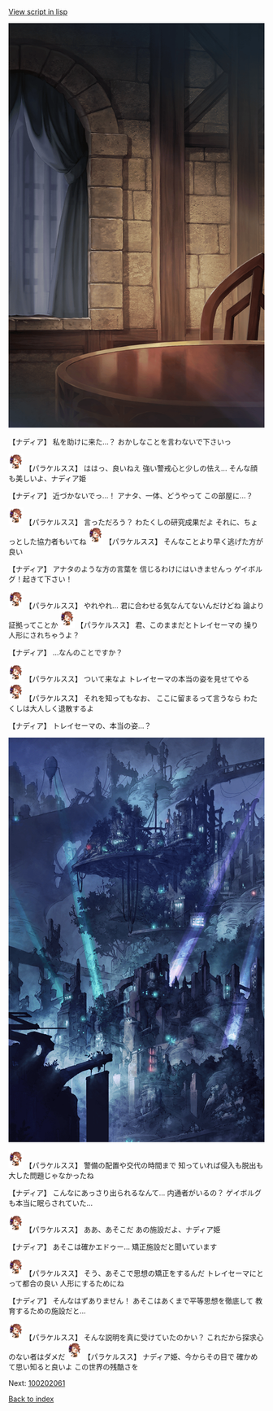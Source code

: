[View script in lisp](../scripts/100202051.txt)

![201_room.png](../images/backgrounds/201_room.png)

【ナディア】
私を助けに来た…？
おかしなことを言わないで下さいっ

<img src="../images/units/3101311.png" alt="3101311.png" height="34"/>
【パラケルスス】
ははっ、良いねえ
強い警戒心と少しの怯え…
そんな顔も美しいよ、ナディア姫

【ナディア】
近づかないでっ…！
アナタ、一体、どうやって
この部屋に…？

<img src="../images/units/3101311.png" alt="3101311.png" height="34"/>
【パラケルスス】
言っただろう？
わたくしの研究成果だよ
それに、ちょっとした協力者もいてね

<img src="../images/units/3101311.png" alt="3101311.png" height="34"/>
【パラケルスス】
そんなことより早く逃げた方が良い

【ナディア】
アナタのような方の言葉を
信じるわけにはいきませんっ
ゲイボルグ！起きて下さい！

<img src="../images/units/3101311.png" alt="3101311.png" height="34"/>
【パラケルスス】
やれやれ…
君に合わせる気なんてないんだけどね
論より証拠ってことか

<img src="../images/units/3101311.png" alt="3101311.png" height="34"/>
【パラケルスス】
君、このままだとトレイセーマの
操り人形にされちゃうよ？

【ナディア】
…なんのことですか？

<img src="../images/units/3101311.png" alt="3101311.png" height="34"/>
【パラケルスス】
ついて来なよ
トレイセーマの本当の姿を見せてやる

<img src="../images/units/3101311.png" alt="3101311.png" height="34"/>
【パラケルスス】
それを知ってもなお、
ここに留まるって言うなら
わたくしは大人しく退散するよ

【ナディア】
トレイセーマの、本当の姿…？

![201_beast_night.png](../images/backgrounds/201_beast_night.png)

<img src="../images/units/3101311.png" alt="3101311.png" height="34"/>
【パラケルスス】
警備の配置や交代の時間まで
知っていれば侵入も脱出も
大した問題じゃなかったね

【ナディア】
こんなにあっさり出られるなんて…
内通者がいるの？
ゲイボルグも本当に眠らされていた…

<img src="../images/units/3101311.png" alt="3101311.png" height="34"/>
【パラケルスス】
ああ、あそこだ
あの施設だよ、ナディア姫

【ナディア】
あそこは確かエドゥー…
矯正施設だと聞いています

<img src="../images/units/3101311.png" alt="3101311.png" height="34"/>
【パラケルスス】
そう、あそこで思想の矯正をするんだ
トレイセーマにとって都合の良い
人形にするためにね

【ナディア】
そんなはずありません！
あそこはあくまで平等思想を徹底して
教育するための施設だと…

<img src="../images/units/3101311.png" alt="3101311.png" height="34"/>
【パラケルスス】
そんな説明を真に受けていたのかい？
これだから探求心のない者はダメだ

<img src="../images/units/3101311.png" alt="3101311.png" height="34"/>
【パラケルスス】
ナディア姫、今からその目で
確かめて思い知ると良いよ
この世界の残酷さを


Next: [100202061](100202061.md)

[Back to index](index.md)
